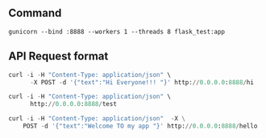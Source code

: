 
## Command  
```
gunicorn --bind :8888 --workers 1 --threads 8 flask_test:app
```



## API Request format

```python
curl -i -H "Content-Type: application/json" \
      -X POST -d '{"text":"Hi Everyone!!! "}' http://0.0.0.0:8888/hi
```


```python
curl -i -H "Content-Type: application/json" \
      http://0.0.0.0:8888/test
```

``` python
curl -i -H "Content-Type: application/json"  -X \
    POST -d '{"text":"Welcome TO my app "}' http://0.0.0.0:8888/hello
```

